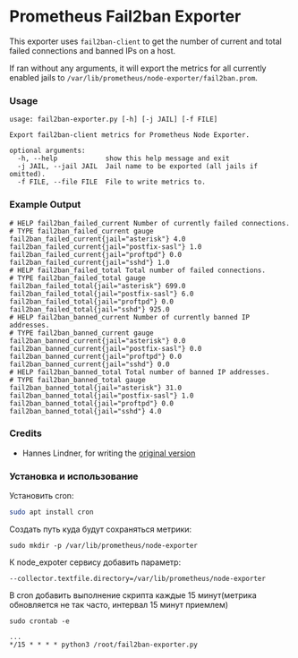 # Prometheus Fail2ban Exporter
This exporter uses `fail2ban-client` to get the number of current and total failed connections and banned IPs on a host.

If ran without any arguments, it will export the metrics for all currently enabled jails to `/var/lib/prometheus/node-exporter/fail2ban.prom`.
 
### Usage
```
usage: fail2ban-exporter.py [-h] [-j JAIL] [-f FILE]

Export fail2ban-client metrics for Prometheus Node Exporter.

optional arguments:
  -h, --help            show this help message and exit
  -j JAIL, --jail JAIL  Jail name to be exported (all jails if omitted).
  -f FILE, --file FILE  File to write metrics to.
```

### Example Output
```
# HELP fail2ban_failed_current Number of currently failed connections.
# TYPE fail2ban_failed_current gauge
fail2ban_failed_current{jail="asterisk"} 4.0
fail2ban_failed_current{jail="postfix-sasl"} 1.0
fail2ban_failed_current{jail="proftpd"} 0.0
fail2ban_failed_current{jail="sshd"} 1.0
# HELP fail2ban_failed_total Total number of failed connections.
# TYPE fail2ban_failed_total gauge
fail2ban_failed_total{jail="asterisk"} 699.0
fail2ban_failed_total{jail="postfix-sasl"} 6.0
fail2ban_failed_total{jail="proftpd"} 0.0
fail2ban_failed_total{jail="sshd"} 925.0
# HELP fail2ban_banned_current Number of currently banned IP addresses.
# TYPE fail2ban_banned_current gauge
fail2ban_banned_current{jail="asterisk"} 0.0
fail2ban_banned_current{jail="postfix-sasl"} 0.0
fail2ban_banned_current{jail="proftpd"} 0.0
fail2ban_banned_current{jail="sshd"} 0.0
# HELP fail2ban_banned_total Total number of banned IP addresses.
# TYPE fail2ban_banned_total gauge
fail2ban_banned_total{jail="asterisk"} 31.0
fail2ban_banned_total{jail="postfix-sasl"} 1.0
fail2ban_banned_total{jail="proftpd"} 0.0
fail2ban_banned_total{jail="sshd"} 4.0
```

### Credits
* Hannes Lindner, for writing the [original version](https://github.com/HannesLindner/fail2ban-export)

### Установка и использование
Установить cron:
```bash
sudo apt install cron
```

Создать путь куда будут сохраняться метрики:
```
sudo mkdir -p /var/lib/prometheus/node-exporter
```

К node_expoter сервису добавить параметр:
```
--collector.textfile.directory=/var/lib/prometheus/node-exporter
```

В cron добавить выполнение скрипта каждые 15 минут(метрика обновляется не так часто, интервал 15 минут приемлем)
```
sudo crontab -e

...
*/15 * * * * python3 /root/fail2ban-exporter.py
```
